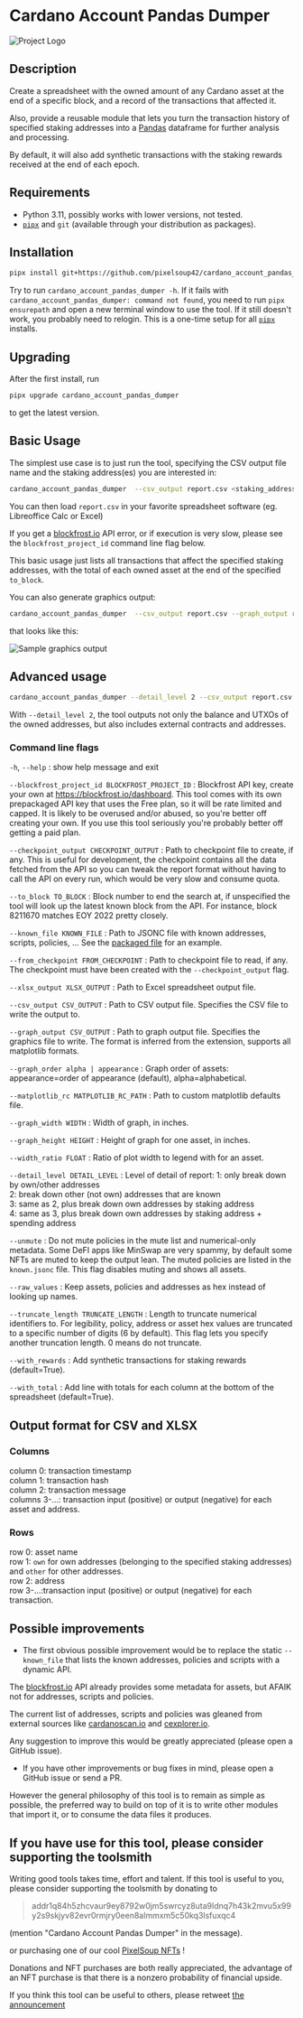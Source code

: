 # Cardano Account Pandas Dumper

![Project Logo](logo.png)

## Description

Create a spreadsheet with the owned amount of any Cardano asset at the end of a specific block, and a record of the transactions that affected it.

Also, provide a reusable module that lets you turn the transaction history of specified staking addresses into a [Pandas](https://pandas.pydata.org/) dataframe for further analysis and processing.

By default, it will also add synthetic transactions with the staking rewards received at the end of each epoch.

## Requirements

* Python 3.11, possibly works with lower versions, not tested.
* [`pipx`](https://pypa.github.io/pipx/) and `git` (available through your distribution as packages).

## Installation

```sh
pipx install git+https://github.com/pixelsoup42/cardano_account_pandas_dumper
```

Try to run `cardano_account_pandas_dumper -h`. If it fails with `cardano_account_pandas_dumper: command not found`, you need to run `pipx ensurepath` and open a new terminal window to use the tool. If it still doesn't work, you probably need to relogin. This is a one-time setup for all [`pipx`](https://pypa.github.io/pipx/) installs.

## Upgrading

After the first install, run

```sh
pipx upgrade cardano_account_pandas_dumper
```

to get the latest version.

## Basic Usage

The simplest use case is to just run the tool, specifying the CSV output file name and the staking address(es) you are interested in:

```sh
cardano_account_pandas_dumper  --csv_output report.csv <staking_address1> <staking_address2> ...
```

You can then load `report.csv` in your favorite spreadsheet software (eg. Libreoffice Calc or Excel)

If you get a [blockfrost.io](https://blockfrost.io) API error, or if execution is very slow, please see the `blockfrost_project_id` command line flag below.

This basic usage just lists all transactions that affect the specified staking addresses, with the total of each owned asset at the end of the specified `to_block`.

You can also generate graphics output:

```sh
cardano_account_pandas_dumper  --csv_output report.csv --graph_output report.svg <staking_address1> <staking_address2> ...
```

that looks like this:

![Sample graphics output](sample_graph.png)

## Advanced usage

```sh
cardano_account_pandas_dumper --detail_level 2 --csv_output report.csv <staking_address1> <staking_address2> ...
```

With `--detail_level 2`, the tool outputs not only the balance and UTXOs of the owned addresses, but also includes external contracts and addresses.

### Command line flags

`-h`, `--help`
:  show help message and exit

`--blockfrost_project_id BLOCKFROST_PROJECT_ID`
: Blockfrost API key, create your own at <https://blockfrost.io/dashboard>.
This tool comes with its own prepackaged API key that uses the Free plan, so it will be rate limited and capped.
It is likely to be overused and/or abused, so you're better off creating your own.
If you use this tool seriously you're probably better off getting a paid plan.

`--checkpoint_output CHECKPOINT_OUTPUT`
: Path to checkpoint file to create, if any.
This is useful for development, the checkpoint contains all the data fetched from the API so you can tweak the report format without having to call the API on every run, which would be very slow and consume quota.

`--to_block TO_BLOCK`
: Block number to end the search at, if unspecified the tool will look up the latest known block from the API.
For instance, block 8211670 matches EOY 2022 pretty closely.

`--known_file KNOWN_FILE`
: Path to JSONC file with known addresses, scripts, policies, ... See the [packaged file](./src/cardano_account_pandas_dumper/known.jsonc) for an example.

`--from_checkpoint FROM_CHECKPOINT`
: Path to checkpoint file to read, if any.
The checkpoint must have been created with the `--checkpoint_output` flag.

`--xlsx_output XLSX_OUTPUT`
: Path to Excel spreadsheet output file.

`--csv_output CSV_OUTPUT`
: Path to CSV output file.
Specifies the CSV file to write the output to.

`--graph_output CSV_OUTPUT`
: Path to graph output file.
Specifies the graphics file to write.
The format is inferred from the extension, supports all matplotlib formats.

`--graph_order alpha | appearance`
: Graph order of assets: appearance=order of appearance (default), alpha=alphabetical.

`--matplotlib_rc MATPLOTLIB_RC_PATH`
: Path to custom matplotlib defaults file.

`--graph_width WIDTH`
: Width of graph, in inches.

`--graph_height HEIGHT`
: Height of graph for one asset, in inches.

`--width_ratio FLOAT`
: Ratio of plot width to legend with for an asset.

`--detail_level DETAIL_LEVEL`
: Level of detail of report:
1: only break down by own/other addresses  
2: break down other (not own) addresses that are known  
3: same as 2, plus break down own addresses by staking address  
4: same as 3, plus break down own addresses by staking address + spending address

`--unmute`
: Do not mute policies in the mute list and numerical-only metadata.
Some DeFI apps like MinSwap are very spammy, by default some NFTs are muted to keep the output lean.
The muted policies are listed in the `known.jsonc` file. This flag disables muting and shows all assets.

`--raw_values`
: Keep assets, policies and addresses as hex instead of looking up names.

`--truncate_length TRUNCATE_LENGTH`
: Length to truncate numerical identifiers to.
For legibility, policy, address or asset hex values are truncated to a specific number of digits (6 by default).
This flag lets you specify another truncation length.
0 means do not truncate.

`--with_rewards`
: Add synthetic transactions for staking rewards (default=True).

`--with_total`
: Add line with totals for each column at the bottom of the spreadsheet (default=True).

## Output format for CSV and XLSX

### Columns

column 0: transaction timestamp  
column 1: transaction hash  
column 2: transaction message  
columns 3-...: transaction input (positive) or output (negative) for each asset and address.

### Rows

row 0: asset name  
row 1: `own` for own addresses (belonging to the specified staking addresses) and `other` for other addresses.  
row 2: address  
row 3-...:transaction input (positive) or output (negative) for each transaction.

## Possible improvements

* The first obvious possible improvement would be to replace the static `--known_file` that lists the known addresses, policies and scripts with a dynamic API.

The [blockfrost.io](https://blockfrost.io) API already provides some metadata for assets, but AFAIK not for addresses, scripts and policies.

The current list of addresses, scripts and policies was gleaned from external sources like [cardanoscan.io](https://cardanoscan.io) and [cexplorer.io](https://cexplorer.io).

Any suggestion to improve this would be greatly appreciated (please open a GitHub issue).

* If you have other improvements or bug fixes in mind, please open a GitHub issue or send a PR.

However the general philosophy of this tool is to remain as simple as possible, the preferred way to build on top of it is to write other modules that import it, or to consume the data files it produces.

## If you have use for this tool, please consider supporting the toolsmith

Writing good tools takes time, effort and talent. If this tool is useful to you, please consider supporting the toolsmith by donating to

> addr1q84h5zhcvaur9ey8792w0jm5swrcyz8uta9ldnq7h43k2mvu5x99y2s9skjyv82evr0rmjry0een8almmxm5c50kq3lsfuxqc4

(mention "Cardano Account Pandas Dumper" in the message).

or purchasing one of our cool [PixelSoup NFTs](https://www.jpg.store/PixelSoup?tab=listings) !

Donations and NFT purchases are both really appreciated, the advantage of an NFT purchase is that there is a nonzero probability of financial upside.

If you think this tool can be useful to others, please retweet [the announcement](https://twitter.com/PixelSoup42/status/1697305462721396957)
